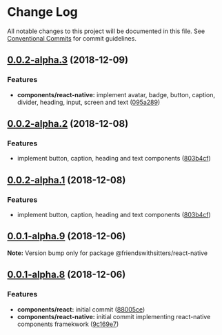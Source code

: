 # Change Log

All notable changes to this project will be documented in this file.
See [Conventional Commits](https://conventionalcommits.org) for commit guidelines.

## [0.0.2-alpha.3](https://github.com/friends-with-sitters/packages/compare/v0.0.2-alpha.2...v0.0.2-alpha.3) (2018-12-09)


### Features

* **components/react-native:** implement avatar, badge, button, caption, divider, heading, input, screen and text ([095a289](https://github.com/friends-with-sitters/packages/commit/095a289))





## [0.0.2-alpha.2](https://github.com/friends-with-sitters/packages/compare/v0.0.2-alpha.0...v0.0.2-alpha.2) (2018-12-08)


### Features

* implement button, caption, heading and text components ([803b4cf](https://github.com/friends-with-sitters/packages/commit/803b4cf))





## [0.0.2-alpha.1](https://github.com/friends-with-sitters/packages/compare/v0.0.2-alpha.0...v0.0.2-alpha.1) (2018-12-08)


### Features

* implement button, caption, heading and text components ([803b4cf](https://github.com/friends-with-sitters/packages/commit/803b4cf))





## [0.0.1-alpha.9](https://github.com/friends-with-sitters/packages/compare/v0.0.1-alpha.8...v0.0.1-alpha.9) (2018-12-06)

**Note:** Version bump only for package @friendswithsitters/react-native





## [0.0.1-alpha.8](https://github.com/friends-with-sitters/packages/compare/v0.0.1-alpha.7...v0.0.1-alpha.8) (2018-12-06)


### Features

* **components/react:** initial commit ([88005ce](https://github.com/friends-with-sitters/packages/commit/88005ce))
* **components/react-native:** initial commit implementing react-native components framekwork ([9c169e7](https://github.com/friends-with-sitters/packages/commit/9c169e7))
